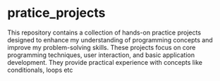 # pratice_projects
This repository contains a collection of hands-on practice projects designed to enhance my understanding of programming concepts and improve my problem-solving skills. These projects focus on core programming techniques, user interaction, and basic application development. They provide practical experience with concepts like conditionals, loops etc
